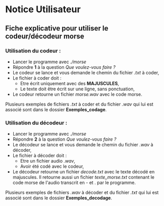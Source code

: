 # Notice Utilisateur

## Fiche explicative pour utiliser le codeur/décodeur morse

### Utilisation du codeur :

- Lancer le programme avec *./morse*
- Répondre **1** à la question *Que voulez-vous faire ?*
- Le codeur se lance et vous demande le chemin du fichier *.txt* à coder,
- Le fichier à coder doit :
  - Etre écrit uniquement avec des **MAJUSCULES**,
  - Le texte doit être écrit sur une ligne, sans ponctuation,
- Le codeur retourne un fichier *morse.wav* avec le code morse.

Plusieurs exemples de fichiers *.txt* à coder et du fichier *.wav* qui lui est associé sont dans le dossier **Exemples_codage**.

### Utilisation du décodeur :
- Lancer le programme avec *./morse*
- Répondre **2** à la question *Que voulez-vous faire ?*
- Le décodeur se lance et vous demande le chemin du fichier *.wav* à décoder,
- Le fichier à décoder doit :
  - Etre un fichier audio *.wav*,
  - Avoir été codé avec le codeur,
- Le décodeur retourne un fichier *decode.txt* avec le texte décodé en majuscules. Il retourne aussi un fichier *texte_morse.txt* contenant le code morse de l'audio transcrit en - et . par le programme.
  
Plusieurs exemples de fichiers *.wav* à décoder et du fichier *.txt* qui lui est associé sont dans le dossier **Exemples_decodage**.


